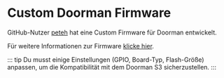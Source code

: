 # Custom Doorman Firmware <Badge type="tip" text="Arduino Framework" />

GitHub-Nutzer [peteh](https://github.com/peteh) hat eine Custom Firmware für Doorman entwickelt.

Für weitere Informationen zur Firmware [klicke hier](https://github.com/peteh/doorman).

::: tip
Du musst einige Einstellungen (GPIO, Board-Typ, Flash-Größe) anpassen, um die Kompatibilität mit dem Doorman S3 sicherzustellen.
:::